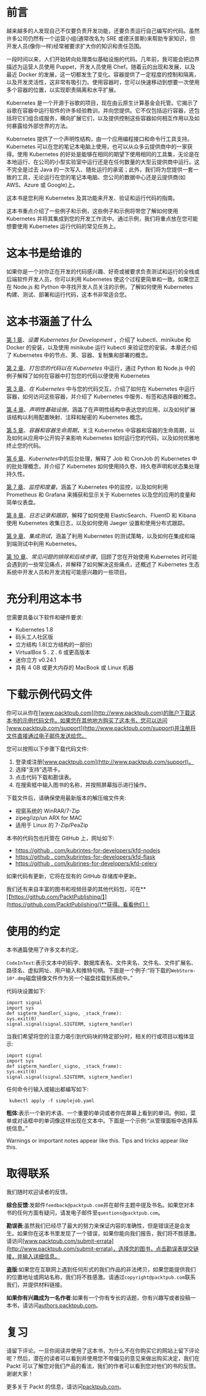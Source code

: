 # 前言

越来越多的人发现自己不仅要负责开发功能，还要负责运行自己编写的代码。虽然许多公司仍然有一个运营小组(通常改名为 SRE 或德沃普斯)来帮助专家知识，但开发人员(像你一样)经常被要求扩大你的知识和责任范围。

一段时间以来，人们开始转向处理类似基础设施的代码。几年前，我可能会把边界描述为运营人员使用 Puppet，开发人员使用 Chef。随着云的出现和发展，以及最近 Docker 的发展，这一切都发生了变化。容器提供了一定程度的控制和隔离，以及开发灵活性，这非常有吸引力。使用容器时，您可以快速移动到想要一次使用多个容器的位置，以实现职责隔离和水平扩展。

Kubernetes 是一个开源于谷歌的项目，现在由云原生计算基金会托管。它揭示了谷歌在容器中运行软件的许多经验教训，并向您提供。它不仅包括运行容器，还包括将它们组合成服务，横向扩展它们，以及提供控制这些容器如何相互作用以及如何暴露给外部世界的方法。

Kubernetes 提供了一个声明性结构，由一个应用编程接口和命令行工具支持。Kubernetes 可以在您的笔记本电脑上使用，也可以从众多云提供商中的一家获得。使用 Kubernetes 的好处是能够在相同的期望下使用相同的工具集，无论是在本地运行、在公司的小型实验室中运行还是在任何数量的大型云提供商中运行。这不完全是过去 Java 的一次写入、随处运行的承诺；此外，我们将为您提供一套一致的工具，无论运行在您的笔记本电脑、您公司的数据中心还是云提供商(如 AWS、Azure 或 Google)上。

这本书是您利用 Kubernetes 及其功能来开发、验证和运行代码的指南。

这本书重点介绍了一些例子和示例，这些例子和示例将带您了解如何使用 Kubernetes 并将其集成到您的开发工作流中。通过示例，我们将重点放在您可能想要使用 Kubernetes 运行代码的常见任务上。

# 这本书是给谁的

如果你是一个对你正在开发的代码感兴趣、好奇或被要求负责测试和运行的全栈或后端软件开发人员，你可以利用 Kubernetes 使这个过程更简单和一致。如果您正在 Node.js 和 Python 中寻找开发人员关注的示例，了解如何使用 Kubernetes 构建、测试、部署和运行代码，这本书非常适合您。

# 这本书涵盖了什么

[第 1 章](01.html)、*设置 Kubernetes for Development* ，介绍了 kubectl、minikube 和 Docker 的安装，以及使用 minikube 运行 kubectl 来验证您的安装。本章还介绍了 Kubernetes 中的节点、荚、容器、复制集和部署的概念。

[第 2 章](02.html)、*打包您的代码以在 Kubernetes* 中运行，通过 Python 和 Node.js 中的例子解释了如何在容器中打包您的代码以便使用 Kubernetes

[第 3 章](03.html)、*在 Kubernetes* 中与您的代码交互，介绍了如何在 Kubernetes 中运行容器，如何访问这些容器，并介绍了 Kubernetes 中服务、标签和选择器的概念。

[第 4 章](04.html)、*声明性基础设施*，涵盖了在声明性结构中表达您的应用，以及如何扩展该结构以利用配置映射、注释和秘密的 Kubernetes 概念。

[第 5 章](05.html)、*容器和容器生命周期*，关注 Kubernetes 中容器和容器的生命周期，以及如何从应用中公开钩子来影响 Kubernetes 如何运行您的代码，以及如何优雅地终止您的代码。

[第 6 章](06.html)、*Kubernetes*中的后台处理，解释了 Job 和 CronJob 的 Kubernetes 中的批处理概念，并介绍了 Kubernetes 如何使用持久卷、持久卷声明和状态集处理持久性。

[第 7 章](07.html)、*监控和度量*，涵盖了 Kubernetes 中的监控，以及如何利用 Prometheus 和 Grafana 来捕获和显示关于 Kubernetes 以及您的应用的度量和简单仪表盘。

[第 8 章](08.html)、*日志记录和跟踪*，解释了如何使用 ElasticSearch、FluentD 和 Kibana 使用 Kubernetes 收集日志，以及如何使用 Jaeger 设置和使用分布式跟踪。

[第 9 章](09.html)、*集成测试*，涵盖了利用 Kubernetes 的测试策略，以及如何在集成和端到端测试中利用 Kubernetes。

[第 10 章](10.html)、*常见问题的排除和后续步骤*，回顾了您在开始使用 Kubernetes 时可能会遇到的一些常见痛点，并解释了如何解决这些痛点，还概述了 Kubernetes 生态系统中开发人员和开发流程可能感兴趣的一些项目。

# 充分利用这本书

您需要具备以下软件和硬件要求:

*   Kubernetes 1.8
*   码头工人社区版
*   立方结构 1.8(立方结构的一部份)
*   VirtualBox 5 . 2 . 6 或更高版本
*   迷你立方 v0.24.1
*   具有 4 GB 或更大内存的 MacBook 或 Linux 机器

# 下载示例代码文件

你可以从你在[www.packtpub.com](http://www.packtpub.com)的账户下载这本书的示例代码文件。如果您在其他地方购买了这本书，您可以访问[www.packtpub.com/support](http://www.packtpub.com/support)并注册将文件直接通过电子邮件发送给您。

您可以按照以下步骤下载代码文件:

1.  登录或注册[www.packtpub.com](http://www.packtpub.com/support)。
2.  选择“支持”选项卡。
3.  点击代码下载和勘误表。
4.  在搜索框中输入图书的名称，并按照屏幕指示进行操作。

下载文件后，请确保使用最新版本的解压缩文件夹:

*   视窗系统的 WinRAR/7-Zip
*   zipeg/izp/un ARX for MAC
*   适用于 Linux 的 7-Zip/PeaZip

本书的代码包也托管在 GitHub 上，网址如下:

*   [https://github . com/kubrintes-for-developers/kfd-nodejs](https://github.com/kubernetes-for-developers/kfd-nodejs)
*   [https://github . com/kubrintes-for-developers/kfd-flask](https://github.com/kubernetes-for-developers/kfd-flask)
*   [https://github . com/kubrines-for-developers/kfd-celery](https://github.com/kubernetes-for-developers/kfd-celery)

如果代码有更新，它将在现有的 GitHub 存储库中更新。

我们还有来自丰富的图书和视频目录的其他代码包，可在**[【https://github.com/PacktPublishing/】](https://github.com/PacktPublishing/)**获得。看看他们！

# 使用的约定

本书通篇使用了许多文本约定。

`CodeInText`:表示文本中的码字、数据库表名、文件夹名、文件名、文件扩展名、路径名、虚拟网址、用户输入和推特句柄。下面是一个例子:“将下载的`WebStorm-10*.dmg`磁盘镜像文件作为另一个磁盘挂载到系统中。”

代码块设置如下:

```
import signal
import sys
def sigterm_handler(_signo, _stack_frame):
sys.exit(0)
signal.signal(signal.SIGTERM, sigterm_handler) 

```

当我们希望将您的注意力吸引到代码块的特定部分时，相关的行或项目以粗体显示:

```
import signal
import sys
def sigterm_handler(_signo, _stack_frame):
sys.exit(0)
signal.signal(signal.SIGTERM, sigterm_handler) 
```

任何命令行输入或输出都编写如下:

```
 kubectl apply -f simplejob.yaml 
```

**粗体**:表示一个新的术语、一个重要的单词或者你在屏幕上看到的单词。例如，菜单或对话框中的单词像这样出现在文本中。下面是一个示例:“从管理面板中选择系统信息。”

Warnings or important notes appear like this. Tips and tricks appear like this.

# 取得联系

我们随时欢迎读者的反馈。

**综合反馈**:发邮件`feedback@packtpub.com`并在邮件主题中提及书名。如果您对本书的任何方面有疑问，请发电子邮件至`questions@packtpub.com`。

**勘误表**:虽然我们已经尽了最大的努力来保证内容的准确性，但是错误还是会发生。如果你在这本书里发现了一个错误，如果你能向我们报告，我们将不胜感激。请访问[www.packtpub.com/submit-errata](http://www.packtpub.com/submit-errata)，选择您的图书，点击勘误表提交链接，并输入详细信息。

**盗版**:如果您在互联网上遇到任何形式的我们作品的非法拷贝，如果您能提供我们的位置地址或网站名称，我们将不胜感激。请通过`copyright@packtpub.com`联系我们，并提供材料链接。

**如果你有兴趣成为一名作者**:如果有一个你有专长的话题，你有兴趣写或者投稿一本书，请访问[authors.packtpub.com](http://authors.packtpub.com/)。

# 复习

请留下评论。一旦你阅读并使用了这本书，为什么不在你购买它的网站上留下评论呢？然后，潜在的读者可以看到并使用您不带偏见的意见来做出购买决定，我们在 Packt 可以了解您对我们产品的看法，我们的作者可以看到您对他们的书的反馈。谢谢大家！

更多关于 Packt 的信息，请访问[packtpub.com](https://www.packtpub.com/)。